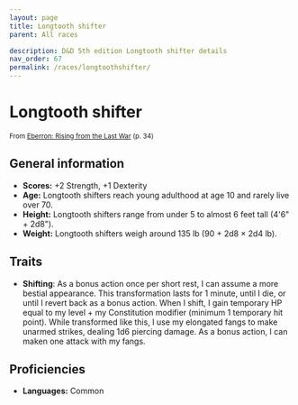 ```yaml
---
layout: page
title: Longtooth shifter
parent: All races

description: D&D 5th edition Longtooth shifter details
nav_order: 67
permalink: /races/longtoothshifter/
---
```


# Longtooth shifter

<small>From <a target="_blank" href="https://dnd.wizards.com/products/tabletop-games/rpg-products/eberron">Eberron: Rising from the Last War</a> (p. 34)</small>


## General information

- **Scores:** +2 Strength, +1 Dexterity
- **Age:** Longtooth shifters reach young adulthood at age 10 and rarely live over 70.
- **Height:** Longtooth shifters range from under 5 to almost 6 feet tall (4'6" + 2d8").
- **Weight:** Longtooth shifters weigh around 135 lb (90 + 2d8 × 2d4 lb).

## Traits

- **Shifting**: As a bonus action once per short rest, I can assume a more bestial appearance. This transformation lasts for 1 minute, until I die, or until I revert back as a bonus action. When I shift, I gain temporary HP equal to my level + my Constitution modifier (minimum 1 temporary hit point). While transformed like this, I use my elongated fangs to make unarmed strikes, dealing 1d6 piercing damage. As a bonus action, I can maken one attack with my fangs.

## Proficiencies

- **Languages:** Common